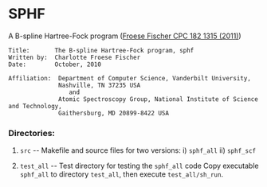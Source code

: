 # SPHF
A B-spline Hartree-Fock program ([Froese Fischer CPC 182 1315 (2011)](https://doi.org/10.1016/j.cpc.2011.01.012))

```
Title:       The B-spline Hartree-Fock program, sphf
Written by:  Charlotte Froese Fischer
Date:        October, 2010

Affiliation:  Department of Computer Science, Vanderbilt University,
              Nashville, TN 37235 USA
                 and
              Atomic Spectroscopy Group, National Institute of Science and Technology,
              Gaithersburg, MD 20899-8422 USA
```

### Directories:

 1)  `src` -- Makefile and source files for two versions:
     i)  `sphf_all`
     ii) `sphf_scf`

 2)  `test_all` -- Test directory for testing the `sphf_all` code
     Copy executable `sphf_all` to directory `test_all`, then execute `test_all/sh_run`.
